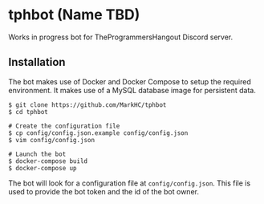 # tphbot (Name TBD)

Works in progress bot for TheProgrammersHangout Discord server.

## Installation

The bot makes use of Docker and Docker Compose to setup the required environment. It makes use of a MySQL database image for persistent data.

```console
$ git clone https://github.com/MarkHC/tphbot
$ cd tphbot

# Create the configuration file
$ cp config/config.json.example config/config.json
$ vim config/config.json

# Launch the bot
$ docker-compose build
$ docker-compose up
``` 

The bot will look for a configuration file at `config/config.json`. This file is used to provide the bot token and the id of the bot owner.
